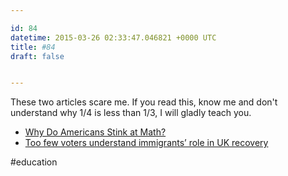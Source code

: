```yaml
---

id: 84
datetime: 2015-03-26 02:33:47.046821 +0000 UTC
title: #84
draft: false


---
```


These two articles scare me. If you read this, know me and don't understand why 1/4 is less than 1/3, I will gladly teach you.

 - [Why Do Americans Stink at Math?](http://www.nytimes.com/2014/07/27/magazine/why-do-americans-stink-at-math.html?_r=0)
 - [Too few voters understand immigrants’ role in UK recovery](http://www.theguardian.com/uk-news/2015/mar/22/immigrants-role-in-recovery-ukip-beckons-uninformed?CMP=share_btn_tw)

#education
